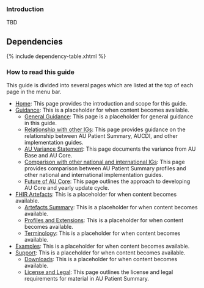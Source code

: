 
### Introduction
TBD

## Dependencies
{% include dependency-table.xhtml %}

### How to read this guide

This guide is divided into several pages which are listed at the top of each page in the menu bar.

- [Home](index.html): This page provides the introduction and scope for this guide.
- [Guidance](guidance.html): This is a placeholder for when content becomes available.
  - [General Guidance](general-guidance.html): This page is a placeholder for general guidance in this guide.
  - [Relationship with other IGs](relationship.html): This page provides guidance on the relationship between AU Patient Summary, AUCDI, and other implementation guides.
  - [AU Variance Statement](variance.html): This page documents the variance from AU Base and AU Core.
  - [Comparison with other national and international IGs](comparison.html): This page provides comparison between AU Patient Summary profiles and other national and international implementation guides.
  - [Future of AU Core](future.html): This page outlines the approach to developing AU Core and yearly update cycle.
- [FHIR Artefacts](artefacts.html): This is a placeholder for when content becomes available.
  - [Artefacts Summary](artifacts.html): This is a placeholder for when content becomes available.
  - [Profiles and Extensions](profiles-and-extensions.html): This is a placeholder for when content becomes available.
  - [Terminology](terminology.html): This is a placeholder for when content becomes available.
- [Examples](examples.html): This is a placeholder for when content becomes available.
- [Support](downloads.html): This is a placeholder for when content becomes available.
  - [Downloads](downloads.html): This is a placeholder for when content becomes available.
  - [License and Legal](license.html): This page outlines the license and legal requirements for material in AU Patient Summary.